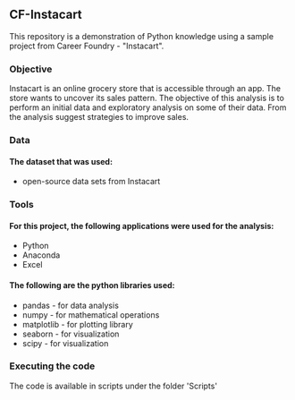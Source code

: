 <h2 id="cf-instacart">CF-Instacart</h2>
<p>This repository is a demonstration of Python knowledge using a sample project from Career Foundry - &quot;Instacart&quot;. </p>
<h3 id="objective">Objective</h3>
<p>Instacart is an online grocery store that is accessible through an app. The store wants to uncover its sales pattern. The objective of this analysis is to perform an initial data and exploratory analysis on some of their data. From the analysis suggest strategies to improve sales.</p>
<h3 id="data">Data</h3>
<h4 id="the-dataset-that-was-used">The dataset that was used:</h4>
<ul>
<li>open-source data sets from Instacart</li>
</ul>
<h3 id="tools">Tools</h3>
<h4 id="for-this-project-the-following-applications-were-used-for-the-analysis">For this project, the following applications were used for the analysis:</h4>
<ul>
<li>Python</li>
<li>Anaconda</li>
<li>Excel</li>
</ul>
<h4 id="the-following-are-the-python-libraries-used">The following are the python libraries used:</h4>
<ul>
<li>pandas - for data analysis</li>
<li>numpy - for mathematical operations</li>
<li>matplotlib - for plotting library</li>
<li>seaborn - for visualization</li>
<li>scipy - for visualization</li>
</ul>
<h3 id="executing-the-code">Executing the code</h3>
<p>The code is available in scripts under the folder &#39;Scripts&#39;</p>
